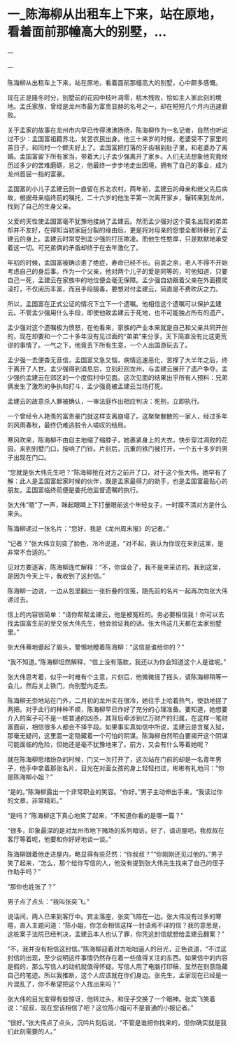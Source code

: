 # 一_陈海柳从出租车上下来，站在原地，看着面前那幢高大的别墅，...

一

一

陈海柳从出租车上下来，站在原地，看着面前那幢高大的别墅，心中颇多感慨。

现在正是隆冬时分，别墅前的花园中枝叶凋零，枯木残败，恰如主人家此刻的境地。孟氏家族，曾经是龙州市最为富贵显赫的名号之一，却在短短几个月内迅速衰败。

关于孟家的故事在龙州市内早已传得沸沸扬扬，陈海柳作为一名记者，自然也听说过不少：孟国富祖籍苏北，贫苦农民出身。他三十来岁的时候，老婆受不了家里的苦日子，和同村一个鳏夫好上了。孟国富把打落的牙齿咽到肚子里，和老婆办了离婚。孟国富留下所有家当，带着大儿子孟少强离开了家乡。人们无法想象他究竟经历过多少的苦难磨砺，总之，他最终一步步地走出困境，拥有了自己的事业，成为龙州首屈一指的富豪。

孟国富的小儿子孟建云则一直留在苏北农村。两年前，孟建云的母亲和继父先后病故，根据母亲临终前的嘱托，二十六岁的他生平第一次离开家乡，辗转来到龙州，找到了自己的生身父亲。

父爱的天性使孟国富毫不犹豫地接纳了孟建云。然而孟少强对这个莫名出现的弟弟却并不友好，在得知当初家庭分裂的缘由后，更是将对母亲的怨恨全都转移到了孟建云的身上。孟建云时常受到孟少强的打压欺凌。而他生性憨厚，只是默默地承受着这一切。可兄弟俩的矛盾却终于在去年激化了。

年初的时候，孟国富被确诊患了绝症，寿命已经不长。自哀之余，老人不得不开始考虑自己的身后事。作为一个父亲，他对两个儿子的爱是同等的，可他知道，只要自己一死，孟建云在家族中的地位便会毫无保障。孟少强自幼跟着父亲在外面摸爬滚打，不仅阅历丰富，而且手段狠毒，要想对付孟建云，简直是不费吹灰之力。

所以，孟国富在正式公证的情况下立下一个遗嘱。他相信这个遗嘱可以保护孟建云。不管孟少强用什么手段，即使他致孟建云于死地，也不可能独占所有的遗产。

孟少强对这个遗嘱极为愤怒，在他看来，家族的产业本来就是自己和父亲共同开创的，现在却要和一个二十多年没有见过面的“弟弟”来分享，天下简直没有比这更荒谬的事情了。一气之下，他竟丢下所有生意，一个人出国游玩去了。

孟少强一去便杳无音信，孟国富又急又恼，病情迅速恶化，苦撑了大半年之后，终于离开了人世。孟少强得到消息后，立刻赶回龙州，与孟建云展开了遗产争夺。孟少强约孟建云在郊区的一个度假村中见面。这次见面的结果出乎所有人预料：兄弟俩发生了激烈的争执和打斗，孟少强竟被孟建云当场打死。

孟建云的故意杀人罪被确认，一审法庭作出相应判决：死刑，立即执行。

一个曾经令人艳羡的富贵豪门就这样支离崩塌了。这聚聚散散的一家人，经过多年的风雨春秋，最终仍难逃脱令人嗟叹的结局。

寒风吹来，陈海柳不由自主地缩了缩脖子，她裹紧身上的大衣，快步穿过凋败的花园，来到别墅门口，按响了门铃。片刻后，沉重的铁门被打开，一个五十多岁的男子出现在门口。

“您就是张大伟先生吧？”陈海柳抢在对方之前开了口，对于这个张大伟，她早有了解：此人是孟国富起家时候的伙伴，既是孟家最得力的助手，也是孟国富最贴心的朋友。孟国富临终前便是委托他监督遗嘱的执行。

张大伟“嗯”了一声，眯起眼睛上下打量眼前这个年轻女子，一时摸不清对方是什么来头。

陈海柳递过一张名片：“您好，我是《龙州周末报》的记者。”

“记者？”张大伟立刻变了脸色，冷冷说道，“对不起，我认为你现在来到这里，是非常不合适的。”

见对方要逐客，陈海柳连忙解释：“不，你误会了，我不是来采访的。我到这里，是因为今天上午，我收到了这封信。”

陈海柳一边说，一边从包里翻出一张折叠的信笺，随先前的名片一起再次向张大伟递过去。

信上的内容很简单：“请你帮帮孟建云，他是被冤枉的。务必要相信我！你可以去找孟国富生前的至交张大伟先生，他会验证我的话。张大伟这几天都在孟家别墅里。”

张大伟蓦地蹙起了眉头，警惕地瞪着陈海柳：“这信是谁给你的？”

“我不知道。”陈海柳坦然解释，“信上没有落款，我还以为你会知道这个人是谁呢。”

张大伟思考着，似乎一时难有个主意，片刻后，他微微摇了摇头，请陈海柳稍等一会儿，然后关上铁门，向别墅内走去。

陈海柳无奈地站在门外，二月初的龙州实在很冷，她往手上哈着热气，使劲地搓了两把。对于此行的种种不顺，陈海柳早已作好了充分的心理准备。要知道，她想要介入的案子可不是一桩普通的凶杀，其背后牵涉到亿万财产的归属，在这样一笔财富面前，相信很多人都会不择手段。如果事实真如信中所说，孟建云是含冤入狱，那毫无疑问，这里面一定隐藏着一个可怕的阴谋。陈海柳自然明白要揭开这个阴谋可能面临的危险，但她还是毫不犹豫地来了。前方，又会有什么等着她呢？

就在陈海柳思绪纷杂的时候，门又一次打开了，这次站在门前的却是一名青年男子，他手中拿着那张名片，目光在对面女孩的身上轻轻扫过，彬彬有礼地问：“你是陈海柳小姐？”

“是的。”陈海柳露出一个非常职业的笑容。“你好。”男子主动伸出手来，“我读过你的文章，非常精彩。”

“是吗？”陈海柳这下真心地笑了起来，“不知道你看的是哪一篇？”

“很多，印象最深的是对龙州市地下赌场的系列暗访。好了，请进屋吧，我叔叔在客厅等着呢，他要和你好好地谈一谈。”

陈海柳跟着他走进屋内，略显得有些茫然：“你叔叔？”“你刚刚还见过他的。”男子笑了起来，“怎么，那个给你写信的人，他没有提到张大伟先生找来了自己的侄子作助手吗？”

“那你也姓张了？”

男子点了点头：“我叫张奕飞。”

说话间，两人已来到客厅中。宾主落座，张奕飞陪在一边。张大伟没有过多的寒暄，直入主题问道：“陈小姐，你怎会相信这样一封语焉不详的信？我的意思是，这桩案子法院已经判决，孟建云本人也认了罪，你凭这封信就想给孟建云翻案？”

“不，我并没有相信这封信。”陈海柳迎着对方咄咄逼人的目光，正色说道，“不过这封信的出现，至少说明这件事情仍然存在着一些值得关注的东西。如果信中的内容是假的，那么写信人的动机就值得怀疑。写信人用了电脑打印稿，显然在刻意隐藏自己的笔迹。所以我推断，这个人应该就在你们身边。张先生，孟家现在已经是一片混乱了，你不希望把这个人找出来吗？”

张大伟的目光变得有些惊讶，他转过头，和侄子交换了一个眼神。张奕飞笑着说：“叔叔，现在您该相信了吧？这位陈小姐可不是普通的小报记者。”

“很好。”张大伟点了点头，沉吟片刻后说，“不管是谁把你找来的，但你确实就是我们此刻需要的人。”